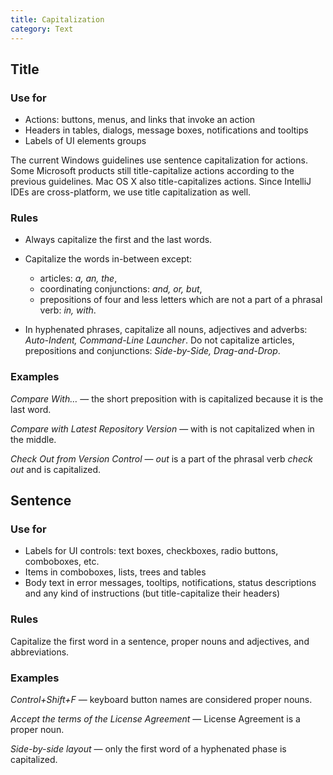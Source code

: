 ```yaml
---
title: Capitalization
category: Text
---
```


## Title

### Use for
* Actions: buttons, menus, and links that invoke an action
* Headers in tables, dialogs, message boxes, notifications and tooltips
* Labels of UI elements groups 

<aside class="note sideblock _visible">The current Windows guidelines use sentence capitalization for actions. Some Microsoft products still title-capitalize actions according to the previous guidelines. Mac OS X also title-capitalizes actions. Since IntelliJ IDEs are cross-platform, we use title capitalization as well.</aside>



### Rules
* Always capitalize the first and the last words.

* Capitalize the words in-between except:

    * articles: _a, an, the_,
    * coordinating conjunctions: *and, or, but*,
    * prepositions of four and less letters which are not a part of a phrasal verb: *in, with*.

* In hyphenated phrases, capitalize all nouns, adjectives and adverbs: *Auto-Indent, Command-Line Launcher*.
Do not capitalize articles, prepositions and conjunctions: *Side-by-Side, Drag-and-Drop*.


### Examples
_Compare With…_ — the short preposition with is capitalized because it is the last word.

*Compare with Latest Repository Version* — with is not capitalized when in the middle.

*Check Out from Version Control* — *out* is a part of the phrasal verb *check out* and is capitalized.




## Sentence

### Use for
* Labels for UI controls: text boxes, checkboxes, radio buttons, comboboxes, etc.
* Items in comboboxes, lists, trees and tables
* Body text in error messages, tooltips, notifications, status descriptions and any kind of instructions (but title-capitalize their headers)

### Rules
Capitalize the first word in a sentence, proper nouns and adjectives, and abbreviations.

### Examples
*Control+Shift+F* — keyboard button names are considered proper nouns.

*Accept the terms of the License Agreement* — License Agreement is a proper noun.

*Side-by-side layout* — only the first word of a hyphenated phase is capitalized.
